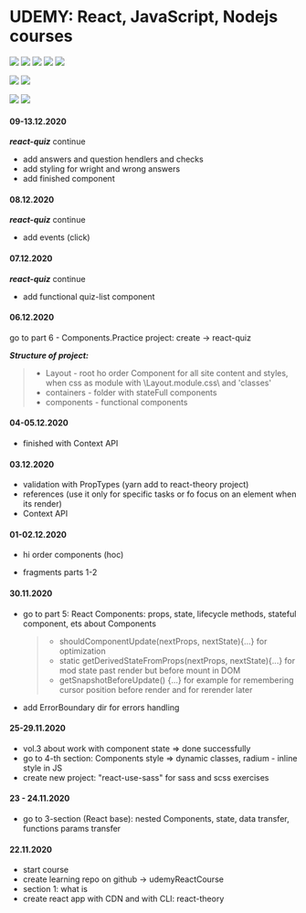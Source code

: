 # UDEMY: React, JavaScript, Nodejs courses

<p>
   <img src="https://img.shields.io/badge/javascript%20-%23323330.svg?&style=for-the-badge&logo=javascript&logoColor=%23F7DF1E"/>
  <img src="https://img.shields.io/badge/node.js%20-%2343853D.svg?&style=for-the-badge&logo=node.js&logoColor=white"/>
  <img src="https://img.shields.io/badge/react%20-%2320232a.svg?&style=for-the-badge&logo=react&logoColor=%2361DAFB"/>
  <img src="https://img.shields.io/badge/redux%20-%23593d88.svg?&style=for-the-badge&logo=redux&logoColor=white"/>
  <img src="https://img.shields.io/badge/firebase%20-%23039BE5.svg?&style=for-the-badge&logo=firebase"/>
</p>

[![](https://img.shields.io/github/issues/kuklinv/UDEMY?logo=UDEMY)](http://shields.io/)  ![](https://img.shields.io/github/repo-size/kuklinv/UDEMY)

![](https://img.shields.io/github/last-commit/kuklinv/UDEMY?logo=github)  ![](https://img.shields.io/github/commit-activity/y/kuklinv/UDEMY?logo=github)

#### 09-13.12.2020

***react-quiz*** continue
- add answers and question hendlers and checks
- add styling for wright and wrong answers
- add finished component

#### 08.12.2020

***react-quiz*** continue
- add events (click)

#### 07.12.2020

***react-quiz*** continue
- add functional quiz-list component


#### 06.12.2020

go to part 6 - Components.Practice project: create -> react-quiz

***Structure of project:***
> - Layout - root ho order Component for all site content and styles, when css as module with \Layout.module.css\ and 'classes'
> - containers - folder with stateFull components
> - components - functional components

#### 04-05.12.2020

- finished with Context API

#### 03.12.2020

- validation with PropTypes (yarn add to react-theory project)
- references (use it only for specific tasks or fo focus on an element when its render)
- Context API

#### 01-02.12.2020

- hi order components (hoc)

- fragments parts 1-2

#### 30.11.2020

- go to part 5: React Components: props, state, lifecycle methods, stateful component, ets about Components

  > - shouldComponentUpdate(nextProps, nextState){...} for optimization
  > - static getDerivedStateFromProps(nextProps, nextState){...} for mod state past render but before mount in DOM
  > - getSnapshotBeforeUpdate() {...} for example for remembering cursor position before render and for rerender later

- add ErrorBoundary dir for errors handling

#### 25-29.11.2020

- vol.3 about work with component state => done successfully
- go to 4-th section: Components style => dynamic classes, radium - inline style in JS
- create new project: "react-use-sass" for sass and scss exercises

#### 23 - 24.11.2020

- go to 3-section (React base): nested Components, state, data transfer, functions params transfer

#### 22.11.2020

- start course
- create learning repo on github -> udemyReactCourse
- section 1: what is
- create react app with CDN and with CLI: react-theory
